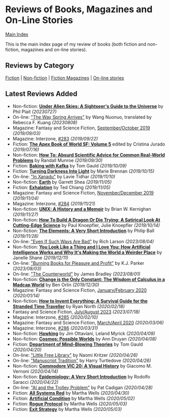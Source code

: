 # Reviews of Books, Magazines and On-Line Stories

[Main Index](../README.md)

This is the main index page of my review of books (both fiction and non-fiction, magazines and on-line stories).

## Reviews by Category

[Fiction](fiction/README.md) | [Non-fiction](nonfiction/README.md) | [Fiction Magazines](magazines/README.md) | [On-line stories](online/README.md)

## Latest Reviews Added
- Non-fiction: [**Under Alien Skies: A Sightseer's Guide to the Universe**](nonfiction/2023/20230727-UnderAlienSkies.md) by Phil Plait *(20230727)*
- On-line: ["The Way Spring Arrives"](online/2023/20230808-WaySpringArrives.md) by Wang Nuonuo, translated by Rebecca F. Kuang *(20230808)*
- Magazine: Fantasy and Science Fiction, [September/October 2019](magazines/FantasyAndScienceFiction/20190903-FSF201909.md) *(2019/09/03)*
- Magazine: Interzone, [#283](magazines/Interzone/20190922-Interzone283.md) *(2019/09/22)*
- Fiction: [**The Apex Book of World SF: Volume 5**](fiction/2019/20190716-ApexBookWorldSF5.md) edited by Cristina Jurado *(2019/07/16)*
- Non-fiction: [**How To: Absurd Scientific Advice for Common Real-World Problems**](nonfiction/2019/20190930-HowTo.md) by Randall Munroe *(2019/09/30)*
- Fiction: [**Baking with Kafka**](fiction/2019/20191009-BakingKafka.md) by Tom Gauld *(2019/10/09)*
- Fiction: [**Turning Darkness Into Light**](fiction/2019/20191015-TurningDarknessIntoLight.md) by Marie Brennan *(2019/10/15)*
- On-line: ["In Xanadu"](online/2019/20191110-InXanadu.md) by Lavie Tidhar *(2019/11/10)*
- Non-fiction: [**Earth**](nonfiction/2019/20191105-Earth.md) by Garrett Shea *(2019/11/05)*
- Fiction: [**Exhalation**](fiction/2019/20191105-Exhalation.md) by Ted Chiang *(2019/11/05)*
- Magazine: Fantasy and Science Fiction, [November/December 2019](magazines/FantasyAndScienceFiction/20191104-FSF201911.md) *(2019/11/04)*
- Magazine: Interzone, [#284](magazines/Interzone/20191121-Interzone284.md) *(2019/11/21)*
- Non-fiction: [**UNIX: A History and a Memoir**](nonfiction/2019/20191127-UnixHistoryMemoir.md) by Brian W. Kernighan *(2019/11/27)*
- Non-fiction: [**How To Build A Dragon Or Die Trying: A Satirical Look At Cutting-Edge Science**](nonfiction/2019/20191014-HowBuildDragonDieTrying.md) by Paul Knoepfler, Julie Knoepfler *(2019/10/14)*
- Non-fiction: [**The Elements: A Very Short Introduction**](nonfiction/2019/20191128-ElementsVeryShortIntroduction.md) by Philip Ball *(2019/11/28)*
- On-line: ["Even If Such Ways Are Bad"](online/2023/20230804-EvenSuchWaysBad.md) by Rich Larson *(2023/08/04)*
- Non-fiction: [**You Look Like a Thing and I Love You: How Artificial Intelligence Works and Why It's Making the World a Weirder Place**](nonfiction/2019/20191211-YouLookLikeAThing.md) by Janelle Shane *(2019/12/11)*
- On-line: ["Burning Books for Pleasure and Profit"](online/2023/20230803-BurningBooksPleasureProfit.md) by K.J. Parker *(2023/08/03)*
- On-line: ["The Counterworld"](online/2023/20230801-Counterworld.md) by James Bradley *(2023/08/01)*
- Non-fiction: [**Change is the Only Constant: The Wisdom of Calculus in a Madcap World**](nonfiction/2019/20191230-ChangeOnlyConstant.md) by Ben Orlin *(2019/12/30)*
- Magazine: Fantasy and Science Fiction, [January/February 2020](magazines/FantasyAndScienceFiction/20200114-FSF202001.md) *(2020/01/14)*
- Non-fiction: [**How to Invent Everything: A Survival Guide for the Stranded Time Traveller**](nonfiction/2020/20200218-HowInventEverything.md) by Ryan North *(2020/02/18)*
- Fantasy and Science Fiction, [July/August 2023](magazines/FantasyAndScienceFiction/20230718-FSF202307.md) *(2023/07/18)*
- Magazine: Interzone, [#285](magazines/Interzone/20200210-Interzone285.md) *(2020/02/10)*
- Magazine: Fantasy and Science Fiction, [March/April 2020](magazines/FantasyAndScienceFiction/20200306-FSF202003.md) *(2020/03/06)*
- Magazine: Interzone, [#286](magazines/Interzone/20200331-Interzone286.md) *(2020/03/31)*
- Non-fiction: [**Hawking**](nonfiction/2020/20200409-Hawking.md) by Jim Ottaviani, Leland Myrick *(2020/04/09)*
- Non-fiction: [**Cosmos: Possible Worlds**](nonfiction/2020/20200408-CosmosPossibleWorlds.md) by Ann Druyan *(2020/04/08)*
- Fiction: [**Department of Mind-Blowing Theories**](fiction/2020/20200420-DepartmentMindBlowingTheories.md) by Tom Gauld *(2020/04/20)*
- On-line: ["Little Free Library"](online/2020/20200426-LittleFreeLibrary.md) by Naomi Kritzer *(2020/04/26)*
- On-line: ["Manuscript Tradition"](online/2020/20200426-ManuscriptTradition.md) by Harry Turtledove *(2020/04/26)*
- Non-fiction: [**Commodore VIC 20: A Visual History**](nonfiction/2020/20200414-CommodoreVic20VisualHistory.md) by Giacomo M. Vernoni *(2020/04/14)*
- Non-fiction: [**Epidemiology: A Very Short Introduction**](nonfiction/2020/20200422-EpidemiologyVeryShortIntroduction.md) by Rodolfo Saracci *(2020/04/22)*
- On-line: ["AI and the Trolley Problem"](online/2020/20200428-AITrolleyProblem.md) by Pat Cadigan *(2020/04/28)*
- Fiction: [**All Systems Red**](fiction/2020/20200430-AllSystemsRed.md) by Martha Wells *(2020/04/30)*
- Fiction: [**Artificial Condition**](fiction/2020/20200502-ArtificialCondition.md) by Martha Wells *(2020/05/02)*
- Fiction: [**Rogue Protocol**](fiction/2020/20200503-RogueProtocol.md) by Martha Wells *(2020/05/03)*
- Fiction: [**Exit Strategy**](fiction/2020/20200503-ExitStrategy.md) by Martha Wells *(2020/05/03)*

